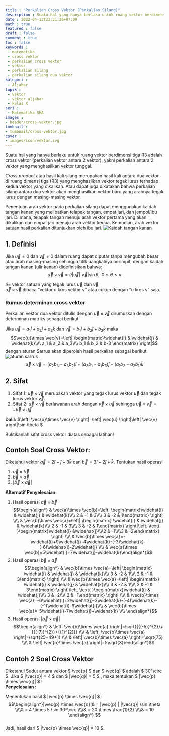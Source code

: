 ```yaml
---
title : "Perkalian Cross Vektor (Perkalian Silang)"
description : Suatu hal yang hanya berlaku untuk ruang vektor berdimensi tiga R3 adalah cross vektor (perkalian vektor antara 2 vektor), yakni perkalian antara 2 vektor yang menghasilkan vektor tunggal.
date : 2022-04-13T23:31:26+07:00
math : true
featured : false
draft : false
comment : true
toc : false
keywords : 
 - matematika
 - cross vektor
 - perkalian cross vektor
 - vektor
 - perkalian silang
 - perkalian silang dua vektor
kategori : 
 - Aljabar
topik :
 - vektor
 - vektor aljabar
 - kelas X
seri : 
 - Matematika SMA
images : 
- header/cross-vektor.jpg
tumbnail : 
- tumbnail/cross-vektor.jpg
cover : 
- images/icon/vektor.svg
---
```


Suatu hal yang hanya berlaku untuk ruang vektor berdimensi tiga R3 adalah cross vektor (perkalian vektor antara 2 vektor), yakni perkalian antara 2 vektor yang menghasilkan vektor tunggal.

*Cross product* atau hasil kali silang merupakan hasil kali antara dua vektor di ruang dimensi tiga (R3) yang menghasilkan vektor tegak lurus terhadap kedua vektor yang dikalikan. Atau dapat juga dikatakan bahwa perkalian silang antara dua vektor akan menghasilkan vektor baru yang arahnya tegak lurus dengan masing-masing vektor. 

Penentuan arah vektor pada perkalian silang dapat menggunakan kaidah tangan kanan yang melibatkan telapak tangan, empat jari, dan jempol/ibu jari. Di mana, telapak tangan menuju arah vektor pertama yang akan dikalikan dan empat jari menuju arah vektor kedua. Kemudian, arah vektor satuan hasil perkalian ditunjukkan oleh ibu jari.
![Kaidah tangan kanan](/images/matsma/vektor/kaidah-tangan.jpg)

## 1.	Definisi
Jika $\vec{u} \ne 0$ dan $\vec{v}\ne 0$ dalam ruang dapat diputar tanpa mengubah besar atau arah masing-masing sehingga titik pangkalnya berimpit, dengan kaidah tangan kanan (ulir kanan) didefinisikan bahwa:
$$\vec{u}\times \vec{v}=\widehat{e}\left| \vec{u} \right|\left| \vec{v} \right|\sin \theta ,\text{ 0}\le \theta \le \pi $$

$\widehat{e}$= vektor satuan yang tegak lurus $\vec{u}$ dan $\vec{v}$  
$\vec{u}\times \vec{v}$ dibaca “vektor u kros vektor v” atau cukup dengan “u kros v” saja.

### Rumus determinan cross vektor
Perkalian vektor dua vektor ditulis dengan $\vec{u}\times \vec{v}$ dirumuskan dengan determinan matriks sebagai berikut.

Jika $\vec{u}=a_1\widehat{i}+a_2\widehat{j}+a_3\widehat{k}$ dan $\vec{v}=b_1\widehat{i}+b_2\widehat{j}+b_3\widehat{k}$ maka
$$\vec{u}\times \vec{v}=\left| \begin{matrix}\widehat{i} & \widehat{j} & \widehat{k}\\\\ a_1 & a_2 & a_3\\\\ b_1 & b_2 & b-3  \end{matrix} \right|$$
dengan aturan Sarrus akan diperoleh hasil perkalian sebagai berikut.
![aturan sarrus](/images/matsma/vektor/aturan-sarrus.jpg)
$$\vec{u}\times \vec{v}=(a_2b_3-a_3b_2)\widehat{i}+(a_3b_1-a_1b_3)\widehat{j}+(a_1b_2-a_2b_1)\widehat{k}$$
## 2.	Sifat 
1. Sifat 1: $\vec{u}\times \vec{v}$  merupakan vektor yang tegak lurus vektor $\vec{u}$ dan tegak lurus vektor $\vec{v}$.
2. Sifat 2: $\vec{u}\times \vec{v}$  berlawanan arah dengan $\vec{v}\times \vec{u}$ sehingga $\vec{u}\times \vec{v}=-\vec{v}\times \vec{u}$

**Dalil:** $\left| \vec{u}\times \vec{v} \right|=\left| \vec{u} \right|\left| \vec{v} \right|\sin \theta $

Buktikanlah sifat cross vektor diatas sebagai latihan!

## Contoh Soal Cross Vektor:
Diketahui  vektor $\vec{a}=2\widehat{i}-\widehat{j}+3\widehat{k}$ dan $\vec{b}=3\widehat{i}-2\widehat{j}+\widehat{k}.$ Tentukan hasil operasi 
1.	$\vec{a}\times \vec{b}$ 
2.	$\vec{b}\times \vec{a}$
3.	$\left| \vec{b}\times \vec{a} \right|$

**Alternatif Penyelesaian:**
1.	Hasil operasi $\vec{a}\times \vec{b}$
$$\begin{align*} & \vec{a}\times \vec{b}=\left| \begin{matrix}\widehat{i} & \widehat{j} & \widehat{k}\\\\ 2 & -1 & 3\\\\ 3 & -2 & 1\end{matrix} \right| \\\\ & \vec{b}\times \vec{a}=\left| \begin{matrix} \widehat{i} & \widehat{j} & \widehat{k}\\\\ 2 & -1 & 3\\\\ 3 & -2 & 1\end{matrix} \right|\left. \text{  }\begin{matrix}\widehat{i} &\widehat{j}\\\\2 & -1\\\\3 & -2\end{matrix} \right| \\\\ & \vec{b}\times \vec{a}=-\widehat{i}+9\widehat{j}-4\widehat{k}-(-3)\widehat{k}-(-6)\widehat{i}-2\widehat{j} \\\\ & \vec{a}\times \vec{b}=5\widehat{i}+7\widehat{j}-\widehat{k}\end{align*}$$
2.	Hasil operasi $\vec{b}\times \vec{a}$
$$\begin{align*} & \vec{b}\times \vec{a}=\left| \begin{matrix} \widehat{i} & \widehat{j} & \widehat{k}\\\\ 3 & -2 & 1\\\\ 2 & -1 & 3\end{matrix} \right| \\\\ & \vec{b}\times \vec{a}=\left| \begin{matrix} \widehat{i} & \widehat{j} & \widehat{k}\\\\ 3 & -2 & 1\\\\ 2 & -1 & 3\end{matrix} \right|\left. \text{  }\begin{matrix}\widehat{i} & \widehat{j}\\\\ 3 & -2\\\\ 2 & -1\end{matrix} \right| \\\\ & \vec{b}\times \vec{a}=-6\widehat{i}+2\widehat{j}-3\widehat{k}-(-4)\widehat{k}-(-1)\widehat{i}-9\widehat{j}\\\\ & \vec{b}\times \vec{a}=-5\widehat{i}-7\widehat{j}+\widehat{k} \\\\ \end{align*}$$
3.	Hasil operasi $\left| \vec{b}\times \vec{a} \right|$
$$\begin{align*} & \left| \vec{b}\times \vec{a} \right|=\sqrt{{{(-5)}^{2}}+{{(-7)}^{2}}+{{1}^{2}}} \\\\ & \left| \vec{b}\times \vec{a} \right|=\sqrt{25+49+1} \\\\ & \left| \vec{b}\times \vec{a} \right|=\sqrt{75} \\\\ & \left| \vec{b}\times \vec{a} \right|=5\sqrt{3}\end{align*}$$

## Contoh 2 Soal Cross Vektor
Diketahui Sudut antara vektor $ \vec{p} $ dan $ \vec{q} $ adalah $ 30^\circ $. Jika $ |\vec{p}| = 4 $ dan $ |\vec{q}| = 5 $ , maka tentukan 
$ |\vec{p} \times \vec{q}| $ !  
**Penyelesaian :**

Menentukan hasil $ |\vec{p} \times \vec{q}| $ :
$$\begin{align*}|\vec{p} \times \vec{q}|& = |\vec{p} | |\vec{q}| \sin \theta \\\\& = 4 \times 5  \sin 30^\circ \\\\& = 20 \times  \frac{1}{2} \\\\& = 10 \end{align*} $$  
Jadi, hasil dari $ |\vec{p} \times \vec{q}| = 10 $.